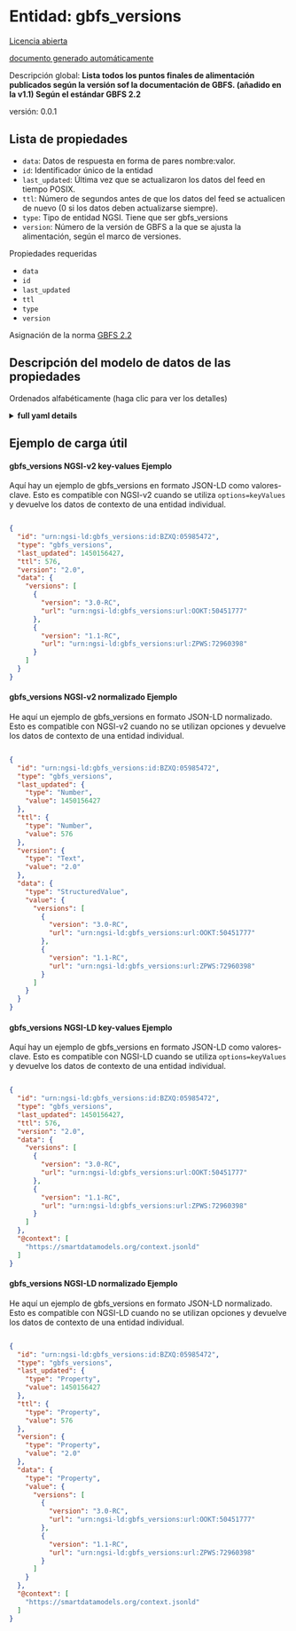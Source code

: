 Entidad: gbfs_versions  
======================  
[Licencia abierta](https://github.com/smart-data-models//dataModel.GBFS/blob/master/gbfs_versions/LICENSE.md)  
[documento generado automáticamente](https://docs.google.com/presentation/d/e/2PACX-1vTs-Ng5dIAwkg91oTTUdt8ua7woBXhPnwavZ0FxgR8BsAI_Ek3C5q97Nd94HS8KhP-r_quD4H0fgyt3/pub?start=false&loop=false&delayms=3000#slide=id.gb715ace035_0_60)  
Descripción global: **Lista todos los puntos finales de alimentación publicados según la versión sof la documentación de GBFS. (añadido en la v1.1) Según el estándar GBFS 2.2**  
versión: 0.0.1  

## Lista de propiedades  

- `data`: Datos de respuesta en forma de pares nombre:valor.  - `id`: Identificador único de la entidad  - `last_updated`: Última vez que se actualizaron los datos del feed en tiempo POSIX.  - `ttl`: Número de segundos antes de que los datos del feed se actualicen de nuevo (0 si los datos deben actualizarse siempre).  - `type`: Tipo de entidad NGSI. Tiene que ser gbfs_versions  - `version`: Número de la versión de GBFS a la que se ajusta la alimentación, según el marco de versiones.    
Propiedades requeridas  
- `data`  - `id`  - `last_updated`  - `ttl`  - `type`  - `version`    
Asignación de la norma [GBFS 2.2](https://github.com/NABSA/gbfs/blob/v2.2/gbfs.md)  
## Descripción del modelo de datos de las propiedades  
Ordenados alfabéticamente (haga clic para ver los detalles)  
<details><summary><strong>full yaml details</strong></summary>    
```yaml  
gbfs_versions:    
  description: 'Lists all feed endpoints published according to version sof the GBFS documentation. (added in v1.1) According to the Standard GBFS 2.2'    
  properties:    
    data:    
      additionalProperties: false    
      description: 'Response data in the form of name:value pairs.'    
      properties:    
        versions:    
          description: 'Contains one object, as defined below, for each of the available versions of a feed. The array must be sorted by increasing MAJOR and MINOR version number.'    
          items:    
            properties:    
              url:    
                description: 'URL of the corresponding gbfs.json endpoint'    
                format: uri    
                type: string    
              version:    
                description: 'The semantic version of the feed in the form X.Y'    
                enum:    
                  - 1.1-RC    
                  - 1.1    
                  - 2.0-RC    
                  - 2.0    
                  - 2.1-RC    
                  - 2.1-RC2    
                  - 2.1    
                  - 2.2    
                  - 3.0-RC    
                  - 3.0    
                type: string    
            required:    
              - version    
              - url    
            type: object    
          type: array    
      required:    
        - versions    
      type: object    
      x-ngsi:    
        type: Property    
    id:    
      anyOf:    
        - description: 'Property. Identifier format of any NGSI entity'    
          maxLength: 256    
          minLength: 1    
          pattern: ^[\w\-\.\{\}\$\+\*\[\]`|~^@!,:\\]+$    
          type: string    
        - description: 'Property. Identifier format of any NGSI entity'    
          format: uri    
          type: string    
      description: 'Unique identifier of the entity'    
      x-ngsi:    
        type: Property    
    last_updated:    
      description: 'Last time the data in the feed was updated in POSIX time.'    
      minimum: 1450155600    
      type: integer    
      x-ngsi:    
        type: Property    
    ttl:    
      description: 'Number of seconds before the data in the feed will be updated again (0 if the data should always be refreshed).'    
      minimum: 0    
      type: integer    
      x-ngsi:    
        type: Property    
    type:    
      description: 'NGSI entity type. It has to be gbfs_versions'    
      enum:    
        - gbfs_versions    
      type: string    
      x-ngsi:    
        type: Property    
    version:    
      description: 'GBFS version number to which the feed conforms, according to the versioning framework.'    
      enum:    
        - 1.1-RC    
        - 1.1    
        - 2.0-RC    
        - 2.0    
        - 2.1-RC    
        - 2.1    
        - 2.2    
        - 3.0-RC    
        - 3.0    
      type: string    
      x-ngsi:    
        type: Property    
  required:    
    - data    
    - id    
    - last_updated    
    - ttl    
    - type    
    - version    
  type: object    
  version: 0.0.1    
```  
</details>    
## Ejemplo de carga útil  
#### gbfs_versions NGSI-v2 key-values Ejemplo  
Aquí hay un ejemplo de gbfs_versions en formato JSON-LD como valores-clave. Esto es compatible con NGSI-v2 cuando se utiliza `options=keyValues` y devuelve los datos de contexto de una entidad individual.  
```json  
{  
  "id": "urn:ngsi-ld:gbfs_versions:id:BZXQ:05985472",  
  "type": "gbfs_versions",  
  "last_updated": 1450156427,  
  "ttl": 576,  
  "version": "2.0",  
  "data": {  
    "versions": [  
      {  
        "version": "3.0-RC",  
        "url": "urn:ngsi-ld:gbfs_versions:url:OOKT:50451777"  
      },  
      {  
        "version": "1.1-RC",  
        "url": "urn:ngsi-ld:gbfs_versions:url:ZPWS:72960398"  
      }  
    ]  
  }  
}  
```  
#### gbfs_versions NGSI-v2 normalizado Ejemplo  
He aquí un ejemplo de gbfs_versions en formato JSON-LD normalizado. Esto es compatible con NGSI-v2 cuando no se utilizan opciones y devuelve los datos de contexto de una entidad individual.  
```json  
{  
  "id": "urn:ngsi-ld:gbfs_versions:id:BZXQ:05985472",  
  "type": "gbfs_versions",  
  "last_updated": {  
    "type": "Number",  
    "value": 1450156427  
  },  
  "ttl": {  
    "type": "Number",  
    "value": 576  
  },  
  "version": {  
    "type": "Text",  
    "value": "2.0"  
  },  
  "data": {  
    "type": "StructuredValue",  
    "value": {  
      "versions": [  
        {  
          "version": "3.0-RC",  
          "url": "urn:ngsi-ld:gbfs_versions:url:OOKT:50451777"  
        },  
        {  
          "version": "1.1-RC",  
          "url": "urn:ngsi-ld:gbfs_versions:url:ZPWS:72960398"  
        }  
      ]  
    }  
  }  
}  
```  
#### gbfs_versions NGSI-LD key-values Ejemplo  
Aquí hay un ejemplo de gbfs_versions en formato JSON-LD como valores-clave. Esto es compatible con NGSI-LD cuando se utiliza `options=keyValues` y devuelve los datos de contexto de una entidad individual.  
```json  
{  
  "id": "urn:ngsi-ld:gbfs_versions:id:BZXQ:05985472",  
  "type": "gbfs_versions",  
  "last_updated": 1450156427,  
  "ttl": 576,  
  "version": "2.0",  
  "data": {  
    "versions": [  
      {  
        "version": "3.0-RC",  
        "url": "urn:ngsi-ld:gbfs_versions:url:OOKT:50451777"  
      },  
      {  
        "version": "1.1-RC",  
        "url": "urn:ngsi-ld:gbfs_versions:url:ZPWS:72960398"  
      }  
    ]  
  },  
  "@context": [  
    "https://smartdatamodels.org/context.jsonld"  
  ]  
}  
```  
#### gbfs_versions NGSI-LD normalizado Ejemplo  
He aquí un ejemplo de gbfs_versions en formato JSON-LD normalizado. Esto es compatible con NGSI-LD cuando no se utilizan opciones y devuelve los datos de contexto de una entidad individual.  
```json  
{  
  "id": "urn:ngsi-ld:gbfs_versions:id:BZXQ:05985472",  
  "type": "gbfs_versions",  
  "last_updated": {  
    "type": "Property",  
    "value": 1450156427  
  },  
  "ttl": {  
    "type": "Property",  
    "value": 576  
  },  
  "version": {  
    "type": "Property",  
    "value": "2.0"  
  },  
  "data": {  
    "type": "Property",  
    "value": {  
      "versions": [  
        {  
          "version": "3.0-RC",  
          "url": "urn:ngsi-ld:gbfs_versions:url:OOKT:50451777"  
        },  
        {  
          "version": "1.1-RC",  
          "url": "urn:ngsi-ld:gbfs_versions:url:ZPWS:72960398"  
        }  
      ]  
    }  
  },  
  "@context": [  
    "https://smartdatamodels.org/context.jsonld"  
  ]  
}  
```  

